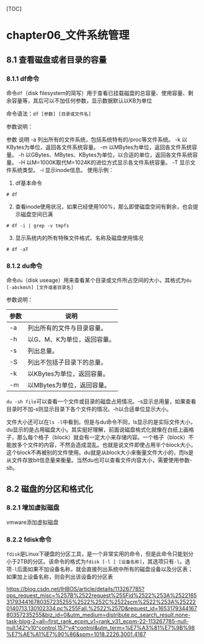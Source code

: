 [TOC]

# chapter06_文件系统管理

## 8.1 查看磁盘或者目录的容量

### 8.1.1 df命令

命令`df`（disk filesystem的简写）用于查看已挂载磁盘的总容量、使用容量、剩余容量等，其后可以不加任何参数，显示数据默认以KB为单位

命令语法：`df [参数] [目录或文件名]`

参数说明：

参数	说明
-a	列出所有的文件系统，包括系统特有的/proc等文件系统。
-k	以KBytes为单位，返回各文件系统容量。
-m	以MBytes为单位，返回各文件系统容量。
-h	以GBytes、MBytes、KBytes为单位，以合适的单位，返回各文件系统容量。
-H	以M=1000K取代M=1024K的进位方式显示各文件系统容量。
-T	显示文件系统类型。
-i	显示inode信息。
使用示例：

1. df基本命令

```shell
# df

```

2. 查看inode使用状况，如果已经使用100%，那么即使磁盘空间有剩余，也会提示磁盘空间已满

```shell
# df -i | grep -v tmpfs

```

3. 显示系统内的所有特殊文件格式、名称及磁盘使用情况

```shell
# df -aT
```

### 8.1.2 du命令

命令`du`（disk useage）用来查看某个目录或文件所占空间的大小，其格式为`du [-abckmsh] [文件或者目录名]`

参数说明：

| 参数 | 说明                        |
| ---- | --------------------------- |
| -a   | 列出所有的文件与目录容量。  |
| -h   | 以G、M、K为单位，返回容量。 |
| -s   | 列出总量。                  |
| -S   | 列出不包括子目录下的总量。  |
| -k   | 以KBytes为单位，返回容量。  |
| -m   | 以MBytes为单位，返回容量。  |

`du -sh file`可以查看一个文件或目录的磁盘占用情况。-s显示总用量，如果查看目录时不加-s则显示目录下各个文件的情况。-h以合适单位显示大小。

文件大小还可以在`ls -l`中看到。但是与du命令不同，ls显示的是实际文件大小，du显示的是占用磁盘大小。其实挺好理解，前面说磁盘格式化就像在白纸上画格子，那么每个格子（block）就会有一定大小来存储内容。一个格子（block）不能放多个文件的内容，不然会造成混乱。也就是说文件即使占用半个block大小，这个block不再被别的文件使用。du就是从block大小来衡量文件大小的，而ls是从文件存放bit信息量来衡量。当然du也可以查看文件内容大小，需要使用参数-sb。

## 8.2 磁盘的分区和格式化

### 8.2.1 增加虚拟磁盘

vmware添加虚拟磁盘

### 8.2.2 fdisk命令

`fdisk`是Linux下硬盘的分区工具，是一个非常实用的命令，但是此命令只能划分小于2TB的分区。该命令的格式为`fdisk [-l ] [设备名称]`，其选项只有`-l`。选项`-l`后面如果不加设备名称，就会直接列出系统中所有的磁盘设备以及分区表；如果加上设备名称，则会列出该设备的分区表

https://blog.csdn.net/IHBOS/article/details/113267785?ops_request_misc=%257B%2522request%255Fid%2522%253A%2522165317934416780357235255%2522%252C%2522scm%2522%253A%252220140713.130102334.pc%255Fall.%2522%257D&request_id=165317934416780357235255&biz_id=0&utm_medium=distribute.pc_search_result.none-task-blog-2~all~first_rank_ecpm_v1~rank_v31_ecpm-22-113267785-null-null.142^v10^control,157^v4^control&utm_term=%E7%A3%81%E7%9B%98%E7%AE%A1%E7%90%86&spm=1018.2226.3001.4187